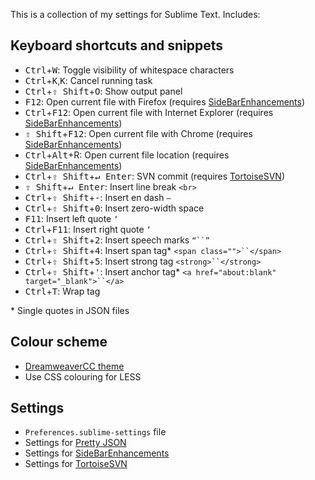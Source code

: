 This is a collection of my settings for Sublime Text. Includes:

## Keyboard shortcuts and snippets

* <kbd>Ctrl</kbd>+<kbd>W</kbd>: Toggle visibility of whitespace characters
* <kbd>Ctrl</kbd>+<kbd>K</kbd>,<kbd>K</kbd>: Cancel running task
* <kbd>Ctrl</kbd>+<kbd>⇧ Shift</kbd>+<kbd>O</kbd>: Show output panel
* <kbd>F12</kbd>: Open current file with Firefox (requires [SideBarEnhancements](https://github.com/titoBouzout/SideBarEnhancements))
* <kbd>Ctrl</kbd>+<kbd>F12</kbd>: Open current file with Internet Explorer (requires [SideBarEnhancements](https://github.com/titoBouzout/SideBarEnhancements))
* <kbd>⇧ Shift</kbd>+<kbd>F12</kbd>: Open current file with Chrome (requires [SideBarEnhancements](https://github.com/titoBouzout/SideBarEnhancements))
* <kbd>Ctrl</kbd>+<kbd>Alt</kbd>+<kdb>R</kbd>: Open current file location (requires [SideBarEnhancements](https://github.com/titoBouzout/SideBarEnhancements))
* <kbd>Ctrl</kbd>+<kbd>⇧ Shift</kbd>+<kbd>↵ Enter</kbd>: SVN commit (requires [TortoiseSVN](https://github.com/dexbol/sublime-TortoiseSVN))
* <kbd>⇧ Shift</kbd>+<kbd>↵ Enter</kbd>: Insert line break `<br>`
* <kbd>Ctrl</kbd>+<kbd>⇧ Shift</kbd>+<kbd>-</kbd>: Insert en dash `–`
* <kbd>Ctrl</kbd>+<kbd>⇧ Shift</kbd>+<kbd>0</kbd>: Insert zero-width space
* <kbd>F11</kbd>: Insert left quote `‘`
* <kbd>Ctrl</kbd>+<kbd>F11</kbd>: Insert right quote `’`
* <kbd>Ctrl</kbd>+<kbd>⇧ Shift</kbd>+<kbd>2</kbd>: Insert speech marks `“``”`
* <kbd>Ctrl</kbd>+<kbd>⇧ Shift</kbd>+<kbd>4</kbd>: Insert span tag* `<span class="">``</span>`
* <kbd>Ctrl</kbd>+<kbd>⇧ Shift</kbd>+<kbd>5</kbd>: Insert strong tag `<strong>``</strong>`
* <kbd>Ctrl</kbd>+<kbd>⇧ Shift</kbd>+<kbd>'</kbd>: Insert anchor tag* `<a href="about:blank" target="_blank">``</a>`
* <kbd>Ctrl</kbd>+<kbd>T</kbd>: Wrap tag

\* Single quotes in JSON files

## Colour scheme

 * [DreamweaverCC theme](https://github.com/chonocom/Sublime-Text-Theme-DreamweaverCC)
 * Use CSS colouring for LESS
 
## Settings

 * `Preferences.sublime-settings` file
 * Settings for [Pretty JSON](https://github.com/dzhibas/SublimePrettyJson)
 * Settings for [SideBarEnhancements](https://github.com/titoBouzout/SideBarEnhancements)
 * Settings for [TortoiseSVN](https://github.com/dexbol/sublime-TortoiseSVN)